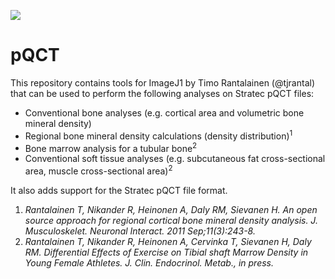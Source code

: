 [![](https://github.com/fiji/pQCT/actions/workflows/build-main.yml/badge.svg)](https://github.com/fiji/pQCT/actions/workflows/build-main.yml)

# pQCT

This repository contains tools for ImageJ1 by Timo Rantalainen (@tjrantal) that can be used to perform the following analyses on Stratec pQCT files:

* Conventional bone analyses (e.g. cortical area and volumetric bone mineral density)
* Regional bone mineral density calculations (density distribution)<sup>1</sup>
* Bone marrow analysis for a tubular bone<sup>2</sup>
* Conventional soft tissue analyses (e.g. subcutaneous fat cross-sectional area, muscle cross-sectional area)<sup>2</sup>

It also adds support for the Stratec pQCT file format.

1. _Rantalainen T, Nikander R, Heinonen A, Daly RM, Sievanen H. An open source approach for regional cortical bone mineral density analysis. J. Musculoskelet. Neuronal Interact. 2011 Sep;11(3):243-8._
2. _Rantalainen T, Nikander R, Heinonen A, Cervinka T, Sievanen H, Daly RM. Differential Effects of Exercise on Tibial shaft Marrow Density in Young Female Athletes. J. Clin. Endocrinol. Metab., in press._


